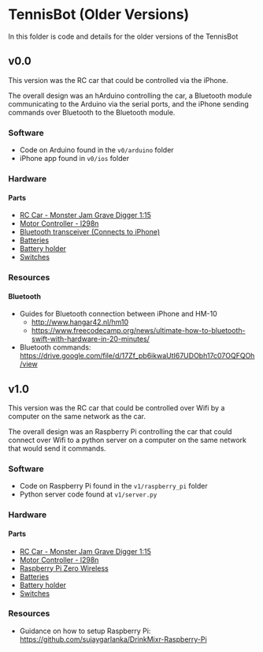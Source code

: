 # TennisBot (Older Versions)
In this folder is code and details for the older versions of the TennisBot

## v0.0
This version was the RC car that could be controlled via the iPhone.

The overall design was an hArduino controlling the car, a Bluetooth module communicating to the Arduino via the serial ports, and the iPhone sending commands over Bluetooth to the Bluetooth module. 

### Software
 - Code on Arduino found in the `v0/arduino` folder
 - iPhone app found in `v0/ios` folder

### Hardware
#### Parts
- [RC Car - Monster Jam Grave Digger 1:15](https://www.amazon.com/Monster-Jam-Official-Remoter-Control/dp/B07HGR66Q5?pd_rd_w=aHP5k&pf_rd_p=3fdb7f7b-31a2-4f37-b9bc-1469e3d4fb18&pf_rd_r=ST42RDH626Q38TD325DR&pd_rd_r=0108b0e8-8dd8-4746-af2a-839fe3614d4b&pd_rd_wg=Fw5vf)
- [Motor Controller - l298n](https://www.amazon.com/Controller-Module-Bridge-Stepper-Arduino/dp/B07RB2LWD7/ref=sr_1_2?crid=1CMZ5QN0DK2FH&dchild=1&keywords=l298n&qid=1602009931&sprefix=l298%2Ctoys-and-games%2C141&sr=8-2)
- [Bluetooth transceiver (Connects to iPhone)](https://www.amazon.com/gp/product/B06WGZB2N4/ref=ppx_yo_dt_b_asin_title_o00_s00?ie=UTF8&psc=1)
- [Batteries](https://www.amazon.com/gp/product/B083K4XSKG/ref=ppx_yo_dt_b_asin_title_o02_s00?ie=UTF8&psc=1)
- [Battery holder](https://www.amazon.com/gp/product/B0858WTZM7/ref=ppx_yo_dt_b_asin_title_o01_s00?ie=UTF8&psc=1)
- [Switches](https://www.amazon.com/5Pcs-Rocker-Switch-Position-QTEATAK/dp/B07Y1GDRQG/ref=sr_1_6?dchild=1&keywords=electronic+switch&qid=1602948480&sr=8-6)

### Resources
#### Bluetooth
- Guides for Bluetooth connection between iPhone and HM-10
    - http://www.hangar42.nl/hm10
    - https://www.freecodecamp.org/news/ultimate-how-to-bluetooth-swift-with-hardware-in-20-minutes/
- Bluetooth commands: https://drive.google.com/file/d/17Zf_pb6ikwaUtI67UDObh17c07OQFQOh/view

## v1.0
This version was the RC car that could be controlled over Wifi by a computer on the same network as the car.

The overall design was an Raspberry Pi controlling the car that could connect over Wifi to a python server on a computer on the same network that would send it commands.

### Software
 - Code on Raspberry Pi found in the `v1/raspberry_pi` folder
 - Python server code found at `v1/server.py`

### Hardware
#### Parts
- [RC Car - Monster Jam Grave Digger 1:15](https://www.amazon.com/Monster-Jam-Official-Remoter-Control/dp/B07HGR66Q5?pd_rd_w=aHP5k&pf_rd_p=3fdb7f7b-31a2-4f37-b9bc-1469e3d4fb18&pf_rd_r=ST42RDH626Q38TD325DR&pd_rd_r=0108b0e8-8dd8-4746-af2a-839fe3614d4b&pd_rd_wg=Fw5vf)
- [Motor Controller - l298n](https://www.amazon.com/Controller-Module-Bridge-Stepper-Arduino/dp/B07RB2LWD7/ref=sr_1_2?crid=1CMZ5QN0DK2FH&dchild=1&keywords=l298n&qid=1602009931&sprefix=l298%2Ctoys-and-games%2C141&sr=8-2)
- [Raspberry Pi Zero Wireless](https://www.amazon.com/CanaKit-Raspberry-Wireless-Complete-Starter/dp/B072N3X39J/ref=sr_1_3?dchild=1&keywords=raspberry+pi+zero+wireless&qid=1619133746&sr=8-3)
- [Batteries](https://www.amazon.com/gp/product/B083K4XSKG/ref=ppx_yo_dt_b_asin_title_o02_s00?ie=UTF8&psc=1)
- [Battery holder](https://www.amazon.com/gp/product/B0858WTZM7/ref=ppx_yo_dt_b_asin_title_o01_s00?ie=UTF8&psc=1)
- [Switches](https://www.amazon.com/5Pcs-Rocker-Switch-Position-QTEATAK/dp/B07Y1GDRQG/ref=sr_1_6?dchild=1&keywords=electronic+switch&qid=1602948480&sr=8-6)

### Resources
- Guidance on how to setup Raspberry Pi: https://github.com/sujaygarlanka/DrinkMixr-Raspberry-Pi





